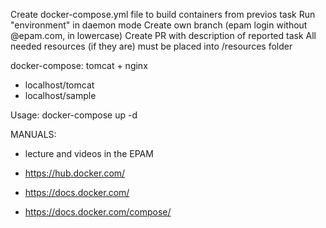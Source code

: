 Create docker-compose.yml file to build containers from previos task
Run "environment" in daemon mode
Create own branch (epam login without @epam.com, in lowercase)
Create PR with description of reported task
All needed resources (if they are) must be placed into /resources folder


docker-compose: tomcat + nginx

- localhost/tomcat
- localhost/sample

Usage:
docker-compose up -d


MANUALS:

- lecture and videos in the EPAM

- https://hub.docker.com/

- https://docs.docker.com/

- https://docs.docker.com/compose/


